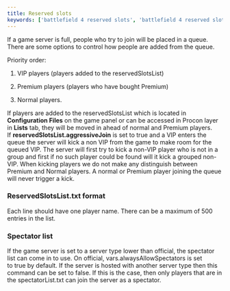 ```yaml
---
title: Reserved slots
keywords: ['battlefield 4 reserved slots', 'battlefield 4 reserved slots', 'bf4 reserved slots', 'bf4 reserved slots', 'bf4 reserved slots', 'bf4 reserved slots']
---
```


If a game server is full, people who try to join will be placed in a queue. There are some options to control how people are added from the queue.

Priority order:

1.  VIP players (players added to the reservedSlotsList)
    
2.  Premium players (players who have bought Premium)
    
3.  Normal players.
    

If players are added to the reservedSlotsList which is located in **Configuration Files** on the game panel or can be accessed in Procon layer in **Lists** tab, they will be moved in ahead of normal and Premium players.  
If **reservedSlotsList.aggressiveJoin** is set to true and a VIP enters the queue the server will kick a non VIP from the game to make room for the queued VIP. The server will first try to kick a non-VIP player who is not in a group and first if no such player could be found will it kick a grouped non-VIP. When kicking players we do not make any distinguish between Premium and Normal players. A normal or Premium player joining the queue will never trigger a kick.

### ReservedSlotsList.txt format

Each line should have one player name. There can be a maximum of 500 entries in the list.

### Spectator list

If the game server is set to a server type lower than official, the spectator list can come in to use. On official, vars.alwaysAllowSpectators is set to true by default. If the server is hosted with another server type then this command can be set to false. If this is the case, then only players that are in the spectatorList.txt can join the server as a spectator.